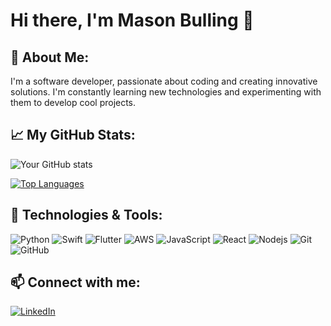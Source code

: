 # Hi there, I'm Mason Bulling 👋

## 🌱 About Me:

I'm a software developer, passionate about coding and creating innovative solutions. I'm constantly learning new technologies and experimenting with them to develop cool projects.

## 📈 My GitHub Stats:

![Your GitHub stats](https://repo-stats-7j3e.vercel.app/api?username=mbulling&show_icons=true&theme=tokyonight)

[![Top Languages](https://repo-stats-7j3e.vercel.app/api/top-langs/?username=mbulling&theme=tokyonight&exclude_repo=repo-stats,Final-Project-2019,AP_Minecraft,Flee,rapStudy,SellPoint-Mason,AcademyAI,EventualEatery,self,CornellCensus,CensusCornell,QuizMe,RealEstateML)](https://github.com/mbulling/github-readme-stats)

## 🔧 Technologies & Tools:

![Python](https://img.shields.io/badge/-Python-black?style=flat-square&logo=Python)
![Swift](https://img.shields.io/badge/-Swift-black?style=flat-square&logo=swift)
![Flutter](https://img.shields.io/badge/-Flutter-black?style=flat-square&logo=flutter)
![AWS](https://img.shields.io/badge/AWS-%23FF9900.svg?style=flat-square&logo=amazon-aws&logoColor=white)
![JavaScript](https://img.shields.io/badge/-JavaScript-black?style=flat-square&logo=javascript)
![React](https://img.shields.io/badge/-React-black?style=flat-square&logo=react)
![Nodejs](https://img.shields.io/badge/-Nodejs-black?style=flat-square&logo=Node.js)
![Git](https://img.shields.io/badge/-Git-black?style=flat-square&logo=git)
![GitHub](https://img.shields.io/badge/-GitHub-black?style=flat-square&logo=github)

## 📫 Connect with me:

[![LinkedIn](https://img.shields.io/badge/LinkedIn-0077B5?style=flat-square&logo=linkedin&logoColor=white)]([https://www.linkedin.com/in/andrewshchoi/](https://www.linkedin.com/in/mason-bulling-167164228/))
